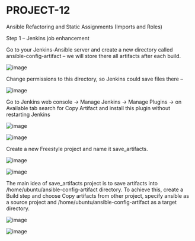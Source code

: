 # PROJECT-12
Ansible Refactoring and Static Assignments (Imports and Roles)


Step 1 – Jenkins job enhancement

Go to your Jenkins-Ansible server and create a new directory called ansible-config-artifact – we will store there all artifacts after each build.

![image](https://user-images.githubusercontent.com/113097621/225572775-9b5baddb-ca86-49b0-ac7a-7da72b139189.png)

Change permissions to this directory, so Jenkins could save files there – 

![image](https://user-images.githubusercontent.com/113097621/225573337-55d92b03-ba45-44c6-abb6-be1ab2d07cc2.png)

Go to Jenkins web console -> Manage Jenkins -> Manage Plugins -> on Available tab search for Copy Artifact and install this plugin without restarting Jenkins

![image](https://user-images.githubusercontent.com/113097621/225574019-658b1d73-5b54-4fd6-94ae-4c5d976897dd.png)

![image](https://user-images.githubusercontent.com/113097621/225574209-81039a96-242a-4473-a2b4-7384c76ec86c.png)

Create a new Freestyle project and name it save_artifacts.

![image](https://user-images.githubusercontent.com/113097621/225575450-14876c13-c4fa-4c35-99e2-8b406ad74db5.png)

![image](https://user-images.githubusercontent.com/113097621/225575558-1beff456-5a57-4277-a686-9ccea72c7ef6.png)

The main idea of save_artifacts project is to save artifacts into /home/ubuntu/ansible-config-artifact directory. To achieve this, create a Build step and choose Copy artifacts from other project, specify ansible as a source project and /home/ubuntu/ansible-config-artifact as a target directory.

![image](https://user-images.githubusercontent.com/113097621/225579869-074accfa-3c75-4ef3-b1d3-1402d51d1bbf.png)



![image](https://user-images.githubusercontent.com/113097621/225571449-46a2ceb9-c372-43b8-912d-5c699748fc61.png)
